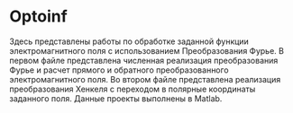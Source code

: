 # Optoinf
Здесь представлены работы по обработке заданной функции электромагнитного поля с использованием Преобразования Фурье. В первом файле представлена численная реализация преобразования Фурье и расчет прямого и обратного преобразованного электромагнитного поля. Во втором файле представлена реализация преобразования Хенкеля с переходом в полярные координаты заданного поля. Данные проекты выполнены в Matlab.
